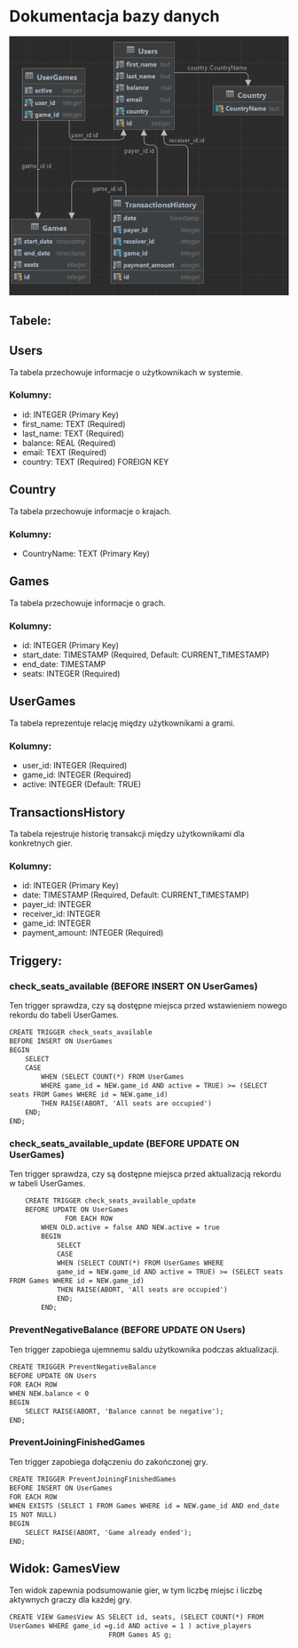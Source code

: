 # Dokumentacja bazy danych

![Schemat bazy](https://github.com/Raklle/databases2/blob/main/schema.png)

## Tabele:
## Users

Ta tabela przechowuje informacje o użytkownikach w systemie.

### Kolumny:
- id: INTEGER (Primary Key)
- first_name: TEXT (Required)
- last_name: TEXT (Required)
- balance: REAL (Required)
- email: TEXT (Required)
- country: TEXT (Required) FOREIGN KEY

## Country

Ta tabela przechowuje informacje o krajach.

### Kolumny:
- CountryName: TEXT (Primary Key)


## Games

Ta tabela przechowuje informacje o grach.

### Kolumny:
- id: INTEGER (Primary Key)
- start_date: TIMESTAMP (Required, Default: CURRENT_TIMESTAMP)
- end_date: TIMESTAMP
- seats: INTEGER (Required)

## UserGames

Ta tabela reprezentuje relację między użytkownikami a grami.

### Kolumny:
- user_id: INTEGER (Required)
- game_id: INTEGER (Required)
- active: INTEGER (Default: TRUE)

## TransactionsHistory

Ta tabela rejestruje historię transakcji między użytkownikami dla konkretnych gier.

### Kolumny:
- id: INTEGER (Primary Key)
- date: TIMESTAMP (Required, Default: CURRENT_TIMESTAMP)
- payer_id: INTEGER
- receiver_id: INTEGER
- game_id: INTEGER
- payment_amount: INTEGER (Required)

## Triggery:
### check_seats_available (BEFORE INSERT ON UserGames)

Ten trigger sprawdza, czy są dostępne miejsca przed wstawieniem nowego rekordu do tabeli UserGames.
```
CREATE TRIGGER check_seats_available
BEFORE INSERT ON UserGames
BEGIN
    SELECT
    CASE
        WHEN (SELECT COUNT(*) FROM UserGames
        WHERE game_id = NEW.game_id AND active = TRUE) >= (SELECT seats FROM Games WHERE id = NEW.game_id)
        THEN RAISE(ABORT, 'All seats are occupied')
    END;
END;
```
### check_seats_available_update (BEFORE UPDATE ON UserGames)

Ten trigger sprawdza, czy są dostępne miejsca przed aktualizacją rekordu w tabeli UserGames.
```
    CREATE TRIGGER check_seats_available_update
    BEFORE UPDATE ON UserGames
              FOR EACH ROW
        WHEN OLD.active = false AND NEW.active = true
        BEGIN
            SELECT
            CASE
            WHEN (SELECT COUNT(*) FROM UserGames WHERE 
            game_id = NEW.game_id AND active = TRUE) >= (SELECT seats FROM Games WHERE id = NEW.game_id)
            THEN RAISE(ABORT, 'All seats are occupied')
            END;
        END;
```
### PreventNegativeBalance (BEFORE UPDATE ON Users)

Ten trigger zapobiega ujemnemu saldu użytkownika podczas aktualizacji.
```
CREATE TRIGGER PreventNegativeBalance
BEFORE UPDATE ON Users
FOR EACH ROW
WHEN NEW.balance < 0
BEGIN
    SELECT RAISE(ABORT, 'Balance cannot be negative');
END;
```

### PreventJoiningFinishedGames 

Ten trigger zapobiega dołączeniu do zakończonej gry.
```
CREATE TRIGGER PreventJoiningFinishedGames
BEFORE INSERT ON UserGames
FOR EACH ROW
WHEN EXISTS (SELECT 1 FROM Games WHERE id = NEW.game_id AND end_date IS NOT NULL)
BEGIN
    SELECT RAISE(ABORT, 'Game already ended');
END;
```

## Widok: GamesView

Ten widok zapewnia podsumowanie gier, w tym liczbę miejsc i liczbę aktywnych graczy dla każdej gry.
```
CREATE VIEW GamesView AS SELECT id, seats, (SELECT COUNT(*) FROM UserGames WHERE game_id =g.id AND active = 1 ) active_players 
                         FROM Games AS g;
```
